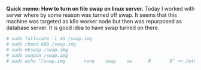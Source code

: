 **Quick memo: How to turn on file swap on linux server.** Today I worked with server where by some reason was turned off swap. It seems that this machine was targeted as k8s worker node but then was repurposed as database server. It is good idea to have swap turned on there.

```bash
# sudo fallocate -l 4G /swap.img
# sudo chmod 600 /swap.img 
# sudo mkswap /swap.img 
# sudo swapon /swap.img 
# sudo echo "/swap.img       none    swap    sw      0       0" >> /etc/fstab
```
